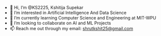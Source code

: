 - 👋 Hi, I’m @KS2225, Kshitija Supekar
- 👀 I’m interested in Artificial Intelligence And Data Science
- 🌱 I’m currently learning Computer Science and Engineering at MIT-WPU
- 💞️ I’m looking to collaborate on AI and ML Projects
- 📫 Reach me out through my email: shrutkshit25@gmail.com

<!---
KS2225/KS2225 is a ✨ special ✨ repository because its `README.md` (this file) appears on your GitHub profile.
You can click the Preview link to take a look at your changes.
--->
